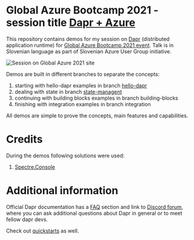 # Global Azure Bootcamp 2021 - session title [Dapr + Azure](https://globalazure.net/sessions/250682)

This repository contains demos for my session on [Dapr](https://dapr.io/) (distributed application runtime) for [Global Azure Bootcamp 2021 event](https://globalazure.net/). Talk is in Slovenian language as part of Slovenian Azure User Group initiative. 

![Session on Global Azure 2021 site](https://csacoresettings.blob.core.windows.net/public/gab-2021-dapr.png)

Demos are built in different branches to separate the concepts:
1. starting with hello-dapr examples in branch [hello-dapr](https://github.com/bovrhovn/gab-2021-dapr/tree/hello-dapr)
2. dealing with state in branch [state-managent](https://github.com/bovrhovn/gab-2021-dapr/tree/state-management)
3. continuing with building blocks examples in branch building-blocks
4. finishing with integration examples in branch integration

All demos are simple to prove the concepts, main features and capabilities. 

# Credits

During the demos following solutions were used:
1. [Spectre.Console](https://github.com/spectreconsole/spectre.console)


# Additional information

Official Dapr documentation has a [FAQ](https://docs.dapr.io/concepts/faq/) section and link to [Discord forum](https://discord.com/invite/ptHhX6jc34), where you can ask additional questions about Dapr in general or to meet fellow dapr devs.

Check out [quickstarts](https://github.com/dapr/quickstarts) as well.
